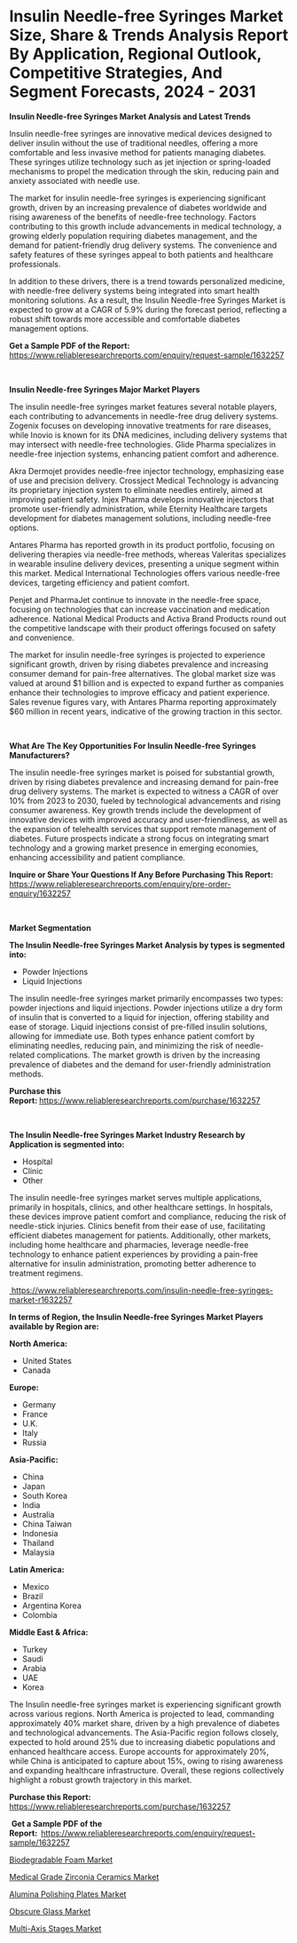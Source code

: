 <p><h1>Insulin Needle-free Syringes Market Size, Share & Trends Analysis Report By Application, Regional Outlook, Competitive Strategies, And Segment Forecasts, 2024 - 2031</h1></p><p><strong>Insulin Needle-free Syringes Market Analysis and Latest Trends</strong></p>
<p><p>Insulin needle-free syringes are innovative medical devices designed to deliver insulin without the use of traditional needles, offering a more comfortable and less invasive method for patients managing diabetes. These syringes utilize technology such as jet injection or spring-loaded mechanisms to propel the medication through the skin, reducing pain and anxiety associated with needle use.</p><p>The market for insulin needle-free syringes is experiencing significant growth, driven by an increasing prevalence of diabetes worldwide and rising awareness of the benefits of needle-free technology. Factors contributing to this growth include advancements in medical technology, a growing elderly population requiring diabetes management, and the demand for patient-friendly drug delivery systems. The convenience and safety features of these syringes appeal to both patients and healthcare professionals.</p><p>In addition to these drivers, there is a trend towards personalized medicine, with needle-free delivery systems being integrated into smart health monitoring solutions. As a result, the Insulin Needle-free Syringes Market is expected to grow at a CAGR of 5.9% during the forecast period, reflecting a robust shift towards more accessible and comfortable diabetes management options.</p></p>
<p><strong>Get a Sample PDF of the Report:&nbsp;</strong> <a href="https://www.reliableresearchreports.com/enquiry/request-sample/1632257?utm_campaign=34&utm_medium=2&utm_source=Github&utm_content=ia&utm_term=27102024&utm_id=insulin-needle-free-syringes">https://www.reliableresearchreports.com/enquiry/request-sample/1632257</a></p>
<p>&nbsp;</p>
<p><strong>Insulin Needle-free Syringes Major Market Players</strong></p>
<p><p>The insulin needle-free syringes market features several notable players, each contributing to advancements in needle-free drug delivery systems. Zogenix focuses on developing innovative treatments for rare diseases, while Inovio is known for its DNA medicines, including delivery systems that may intersect with needle-free technologies. Glide Pharma specializes in needle-free injection systems, enhancing patient comfort and adherence.</p><p>Akra Dermojet provides needle-free injector technology, emphasizing ease of use and precision delivery. Crossject Medical Technology is advancing its proprietary injection system to eliminate needles entirely, aimed at improving patient safety. Injex Pharma develops innovative injectors that promote user-friendly administration, while Eternity Healthcare targets development for diabetes management solutions, including needle-free options.</p><p>Antares Pharma has reported growth in its product portfolio, focusing on delivering therapies via needle-free methods, whereas Valeritas specializes in wearable insuline delivery devices, presenting a unique segment within this market. Medical International Technologies offers various needle-free devices, targeting efficiency and patient comfort.</p><p>Penjet and PharmaJet continue to innovate in the needle-free space, focusing on technologies that can increase vaccination and medication adherence. National Medical Products and Activa Brand Products round out the competitive landscape with their product offerings focused on safety and convenience.</p><p>The market for insulin needle-free syringes is projected to experience significant growth, driven by rising diabetes prevalence and increasing consumer demand for pain-free alternatives. The global market size was valued at around $1 billion and is expected to expand further as companies enhance their technologies to improve efficacy and patient experience. Sales revenue figures vary, with Antares Pharma reporting approximately $60 million in recent years, indicative of the growing traction in this sector.</p></p>
<p>&nbsp;</p>
<p><strong>What Are The Key Opportunities For Insulin Needle-free Syringes Manufacturers?</strong></p>
<p><p>The insulin needle-free syringes market is poised for substantial growth, driven by rising diabetes prevalence and increasing demand for pain-free drug delivery systems. The market is expected to witness a CAGR of over 10% from 2023 to 2030, fueled by technological advancements and rising consumer awareness. Key growth trends include the development of innovative devices with improved accuracy and user-friendliness, as well as the expansion of telehealth services that support remote management of diabetes. Future prospects indicate a strong focus on integrating smart technology and a growing market presence in emerging economies, enhancing accessibility and patient compliance.</p></p>
<p><strong>Inquire or Share Your Questions If Any Before Purchasing This Report:</strong> <a href="https://www.reliableresearchreports.com/enquiry/pre-order-enquiry/1632257?utm_campaign=34&utm_medium=2&utm_source=Github&utm_content=ia&utm_term=27102024&utm_id=insulin-needle-free-syringes">https://www.reliableresearchreports.com/enquiry/pre-order-enquiry/1632257</a></p>
<p>&nbsp;</p>
<p><strong>Market Segmentation</strong></p>
<p><strong>The Insulin Needle-free Syringes Market Analysis by types is segmented into:</strong></p>
<p><ul><li>Powder Injections</li><li>Liquid Injections</li></ul></p>
<p><p>The insulin needle-free syringes market primarily encompasses two types: powder injections and liquid injections. Powder injections utilize a dry form of insulin that is converted to a liquid for injection, offering stability and ease of storage. Liquid injections consist of pre-filled insulin solutions, allowing for immediate use. Both types enhance patient comfort by eliminating needles, reducing pain, and minimizing the risk of needle-related complications. The market growth is driven by the increasing prevalence of diabetes and the demand for user-friendly administration methods.</p></p>
<p><strong>Purchase this Report:&nbsp;</strong><a href="https://www.reliableresearchreports.com/purchase/1632257?utm_campaign=34&utm_medium=2&utm_source=Github&utm_content=ia&utm_term=27102024&utm_id=insulin-needle-free-syringes">https://www.reliableresearchreports.com/purchase/1632257</a></p>
<p>&nbsp;</p>
<p><strong>The Insulin Needle-free Syringes Market Industry Research by Application is segmented into:</strong></p>
<p><ul><li>Hospital</li><li>Clinic</li><li>Other</li></ul></p>
<p><p>The insulin needle-free syringes market serves multiple applications, primarily in hospitals, clinics, and other healthcare settings. In hospitals, these devices improve patient comfort and compliance, reducing the risk of needle-stick injuries. Clinics benefit from their ease of use, facilitating efficient diabetes management for patients. Additionally, other markets, including home healthcare and pharmacies, leverage needle-free technology to enhance patient experiences by providing a pain-free alternative for insulin administration, promoting better adherence to treatment regimens.</p></p>
<p><a href="https://www.reliableresearchreports.com/insulin-needle-free-syringes-market-r1632257?utm_campaign=34&utm_medium=2&utm_source=Github&utm_content=ia&utm_term=27102024&utm_id=insulin-needle-free-syringes">&nbsp;https://www.reliableresearchreports.com/insulin-needle-free-syringes-market-r1632257</a></p>
<p><strong>In terms of Region, the Insulin Needle-free Syringes Market Players available by Region are:</strong></p>
<p>
    <p> <strong> North America: </strong>
        <ul>
            <li>United States</li>
            <li>Canada</li>
        </ul>
        </p> 
    <p> <strong> Europe: </strong>
        <ul>
            <li>Germany</li>
            <li>France</li>
            <li>U.K.</li>
            <li>Italy</li>
            <li>Russia</li>
        </ul>
        </p> 
    <p> <strong> Asia-Pacific: </strong>
        <ul>
            <li>China</li>
            <li>Japan</li>
            <li>South Korea</li>
            <li>India</li>
            <li>Australia</li>
            <li>China Taiwan</li>
            <li>Indonesia</li>
            <li>Thailand</li>
            <li>Malaysia</li>
        </ul>
        </p> 
    <p> <strong> Latin America: </strong>
        <ul>
            <li>Mexico</li>
            <li>Brazil</li>
            <li>Argentina Korea</li>
            <li>Colombia</li>
        </ul>
        </p> 
    <p> <strong> Middle East & Africa: </strong>
        <ul>
            <li>Turkey</li>
            <li>Saudi</li>
            <li>Arabia</li>
            <li>UAE</li>
            <li>Korea</li>
        </ul>
    </p>
    </p>
<p><p>The Insulin needle-free syringes market is experiencing significant growth across various regions. North America is projected to lead, commanding approximately 40% market share, driven by a high prevalence of diabetes and technological advancements. The Asia-Pacific region follows closely, expected to hold around 25% due to increasing diabetic populations and enhanced healthcare access. Europe accounts for approximately 20%, while China is anticipated to capture about 15%, owing to rising awareness and expanding healthcare infrastructure. Overall, these regions collectively highlight a robust growth trajectory in this market.</p></p>
<p><strong>Purchase this Report: </strong><a href="https://www.reliableresearchreports.com/purchase/1632257?utm_campaign=34&utm_medium=2&utm_source=Github&utm_content=ia&utm_term=27102024&utm_id=insulin-needle-free-syringes">https://www.reliableresearchreports.com/purchase/1632257</a></p>
<p>&nbsp;<strong>Get a Sample PDF of the Report:&nbsp;&nbsp;</strong><a href="https://www.reliableresearchreports.com/enquiry/request-sample/1632257?utm_campaign=34&utm_medium=2&utm_source=Github&utm_content=ia&utm_term=27102024&utm_id=insulin-needle-free-syringes">https://www.reliableresearchreports.com/enquiry/request-sample/1632257</a></p>
<p><strong></strong></p>
<p><p><a href="https://www.linkedin.com/pulse/market-leaders-laggards-global-biodegradable-foam-trends-u5uee?utm_campaign=34&utm_medium=2&utm_source=Github&utm_content=ia&utm_term=27102024&utm_id=insulin-needle-free-syringes">Biodegradable Foam Market</a></p><p><a href="https://github.com/ryanbell8967/Market-Research-Report-List-1/blob/main/medical-grade-zirconia-ceramics-market.md?utm_campaign=34&utm_medium=2&utm_source=Github&utm_content=ia&utm_term=27102024&utm_id=insulin-needle-free-syringes">Medical Grade Zirconia Ceramics Market</a></p><p><a href="https://github.com/yoshih12/Market-Research-Report-List-4/blob/main/alumina-polishing-plates-market.md?utm_campaign=34&utm_medium=2&utm_source=Github&utm_content=ia&utm_term=27102024&utm_id=insulin-needle-free-syringes">Alumina Polishing Plates Market</a></p><p><a href="https://www.linkedin.com/pulse/obscure-glass-market-research-report-2024-2031-sympatico-insight-ptoae?utm_campaign=34&utm_medium=2&utm_source=Github&utm_content=ia&utm_term=27102024&utm_id=insulin-needle-free-syringes">Obscure Glass Market</a></p><p><a href="https://issuu.com/reportprime-2/docs/multi-axis-stages-market-size-2030._77aea6c10bd3a8?utm_campaign=34&utm_medium=2&utm_source=Github&utm_content=ia&utm_term=27102024&utm_id=insulin-needle-free-syringes">Multi-Axis Stages Market</a></p></p>